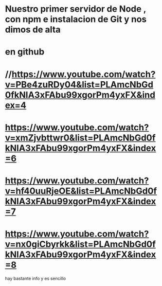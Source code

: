 # Nuestro primer servidor de Node , con npm e instalacion de Git y nos dimos de alta
# en github
# //https://www.youtube.com/watch?v=PBe4zuRDy04&list=PLAmcNbGd0fkNIA3xFAbu99xgorPm4yxFX&index=4
# https://www.youtube.com/watch?v=xmZjvbttwr0&list=PLAmcNbGd0fkNIA3xFAbu99xgorPm4yxFX&index=6
# https://www.youtube.com/watch?v=hf40uuRjeOE&list=PLAmcNbGd0fkNIA3xFAbu99xgorPm4yxFX&index=7
# https://www.youtube.com/watch?v=nx0giCbyrkk&list=PLAmcNbGd0fkNIA3xFAbu99xgorPm4yxFX&index=8

hay bastante info y es sencillo